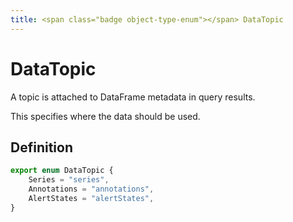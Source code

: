 ```yaml
---
title: <span class="badge object-type-enum"></span> DataTopic
---
```

# <span class="badge object-type-enum"></span> DataTopic

A topic is attached to DataFrame metadata in query results.

This specifies where the data should be used.

## Definition

```typescript
export enum DataTopic {
	Series = "series",
	Annotations = "annotations",
	AlertStates = "alertStates",
}

```
